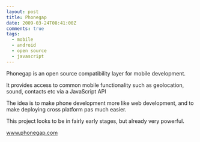 ```yaml
---
layout: post
title: Phonegap
date: 2009-03-24T08:41:00Z
comments: true
tags:
  - mobile
  - android
  - open source
  - javascript
---
```


Phonegap is an open source compatibility layer for mobile development.

It provides access to common mobile functionality such as geolocation, sound, contacts etc via a JavaScript API

The idea is to make phone development more like web development, and to make deploying cross platform pas much easier.

This project looks to be in fairly early stages, but already very powerful.

www.phonegap.com
